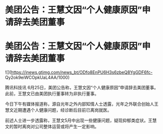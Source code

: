 # 美团公告：王慧文因“个人健康原因”申请辞去美团董事

# 美团公告：王慧文因“个人健康原因”申请辞去美团董事

![](https://inews.gtimg.com/news_bt/ODfo8EnPU6H3s6zbeQ8YgGDF6fc-
Qy2ok9eiWCOpkUaL4AA/1000)

腾讯科技讯 6月25日，美团公告称，王慧文因“个人健康原因”申请辞去美团董事。此前，王慧文已由美团执行董事转为非执行董事。

今日下午有媒体报道称，源自光年之外内部知情人士透露，光年之外联合创始人王慧文近期遭遇个人健康问题，经诊断后目前已离岗就医。

前述人士进一步透露称，王慧文5月中出现一些健康问题，疑现抑郁类症状。王慧文的暂时离岗对公司整体运营或将产生一定影响。

